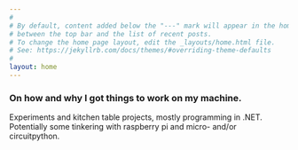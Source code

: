 ```yaml
---
#
# By default, content added below the "---" mark will appear in the home page
# between the top bar and the list of recent posts.
# To change the home page layout, edit the _layouts/home.html file.
# See: https://jekyllrb.com/docs/themes/#overriding-theme-defaults
#
layout: home
---
```


### On how and why I got things to work on my machine.

Experiments and kitchen table projects, mostly programming in .NET.  
Potentially some tinkering with raspberry pi and micro- and/or circuitpython.
